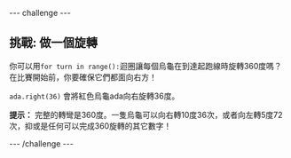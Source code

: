--- challenge ---

## 挑戰: 做一個旋轉

你可以用`for turn in range():`迴圈讓每個烏龜在到達起跑線時旋轉360度嗎？ 在比賽開始前，你要確保它們都面向右方！

`ada.right(36)` 會將紅色烏龜ada向右旋轉36度。

**提示：** 完整的轉彎是360度。一隻烏龜可以向右轉10度36次，或者向左轉5度72次，抑或是任何可以完成360旋轉的其它數字！

--- /challenge ---